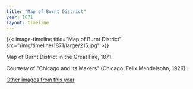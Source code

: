 ```yaml
---
title: "Map of Burnt District"
year: 1871
layout: timeline
---
```


{{< image-timeline title="Map of Burnt District" src="/img/timeline/1871/large/215.jpg" >}}
 

Map of Burnt District in the Great Fire, 1871. 

Courtesy of "Chicago and Its Makers" (Chicago: Felix Mendelsohn, 1929). 

[Other images from this year](/historical/timeline/1871)
